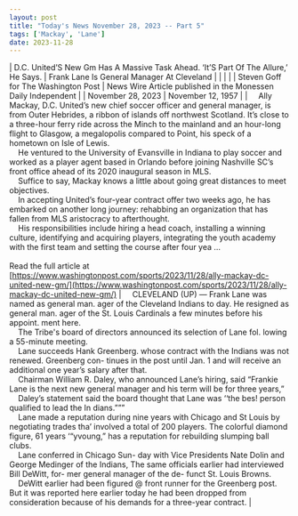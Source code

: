 ```yaml
---
layout: post
title: "Today's News November 28, 2023 -- Part 5"
tags: ['Mackay', 'Lane']
date: 2023-11-28
---
```


| D.C. United’S New Gm Has A Massive Task Ahead. ‘It’S Part Of The Allure,’ He Says. | Frank Lane Is General Manager At Cleveland |
|  |  |
| Steven Goff for The Washington Post | News Wire Article published in the Monessen Daily Independent |
| November 28, 2023 | November 12, 1957 |
| &nbsp;&nbsp;&nbsp;&nbsp;Ally Mackay, D.C. United’s new chief soccer officer and general manager, is from Outer Hebrides, a ribbon of islands off northwest Scotland. It’s close to a three-hour ferry ride across the Minch to the mainland and an hour-long flight to Glasgow, a megalopolis compared to Point, his speck of a hometown on Isle of Lewis.<br>&nbsp;&nbsp;&nbsp;&nbsp;He ventured to the University of Evansville in Indiana to play soccer and worked as a player agent based in Orlando before joining Nashville SC’s front office ahead of its 2020 inaugural season in MLS.<br>&nbsp;&nbsp;&nbsp;&nbsp;Suffice to say, Mackay knows a little about going great distances to meet objectives.<br>&nbsp;&nbsp;&nbsp;&nbsp;In accepting United’s four-year contract offer two weeks ago, he has embarked on another long journey: rehabbing an organization that has fallen from MLS aristocracy to afterthought.<br>&nbsp;&nbsp;&nbsp;&nbsp;His responsibilities include hiring a head coach, installing a winning culture, identifying and acquiring players, integrating the youth academy with the first team and setting the course after four yea ...<br><br>Read the full article at<br>[https://www.washingtonpost.com/sports/2023/11/28/ally-mackay-dc-united-new-gm/](https://www.washingtonpost.com/sports/2023/11/28/ally-mackay-dc-united-new-gm/) | &nbsp;&nbsp;&nbsp;&nbsp;CLEVELAND (UP) — Frank Lane was named as general man. ager of the Cleveland Indians to day. He resigned as general man. ager of the St. Louis Cardinals a few minutes before his appoint. ment here.<br>&nbsp;&nbsp;&nbsp;&nbsp;The Tribe's board of directors announced its selection of Lane fol. lowing a 55-minute meeting.<br>&nbsp;&nbsp;&nbsp;&nbsp;Lane succeeds Hank Greenberg. whose contract with the Indians was not renewed. Greenberg con- tinues in the post until Jan. 1 and will receive an additional one year’s salary after that.<br>&nbsp;&nbsp;&nbsp;&nbsp;Chairman William R. Daley, who announced Lane’s hiring, said “Frankie Lane is the next new general manager and his term will be for three years,”<br>&nbsp;&nbsp;&nbsp;&nbsp;Daley’s statement said the board thought that Lane was ‘‘the bes! person qualified to lead the In dians.”””<br>&nbsp;&nbsp;&nbsp;&nbsp;Lane made a reputation during nine years with Chicago and St Louis by negotiating trades tha’ involved a total of 200 players. The colorful diamond figure, 61 years ‘“yvoung,” has a reputation for rebuilding slumping ball clubs.<br>&nbsp;&nbsp;&nbsp;&nbsp;Lane conferred in Chicago Sun- day with Vice Presidents Nate Dolin and George Medinger of the Indians, The same officials earlier had interviewed Bill DeWitt, for- mer general manager of the de- funct St. Louis Browns.<br>&nbsp;&nbsp;&nbsp;&nbsp;DeWitt earlier had been figured @ front runner for the Greenberg post. But it was reported here earlier today he had been dropped from consideration because of his demands for a three-year contract.  |